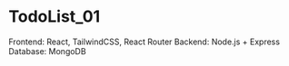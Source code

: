 # TodoList_01
Frontend: React, TailwindCSS, React Router  Backend: Node.js + Express  Database: MongoDB
